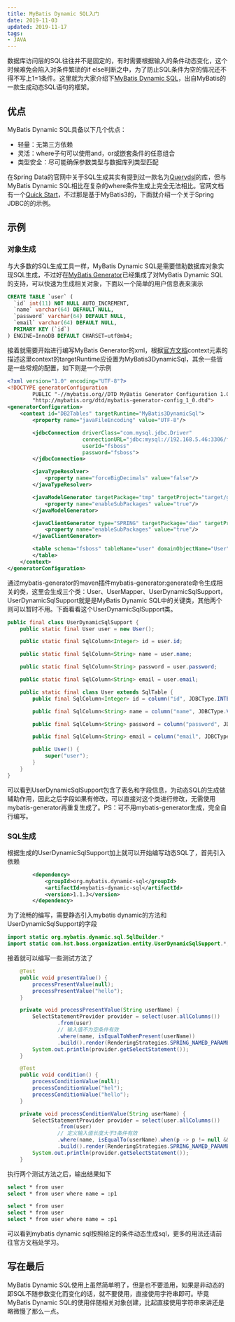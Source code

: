 ```yaml
---
title: MyBatis Dynamic SQL入门
date: 2019-11-03
updated: 2019-11-17
tags:
- JAVA
---
```

数据库访问层的SQL往往并不是固定的，有时需要根据输入的条件动态变化，这个时候难免会陷入对条件繁琐的if else判断之中，为了防止SQL条件为空的情况还不得不写上1=1条件。这里就为大家介绍下[MyBatis Dynamic SQL](https://mybatis.org/mybatis-dynamic-sql/docs/introduction.html)，出自MyBatis的一款生成动态SQL语句的框架。
<!--more-->

## 优点

MyBatis Dynamic SQL具备以下几个优点：

* 轻量：无第三方依赖
* 灵活：where子句可以使用and，or或嵌套条件的任意组合
* 类型安全：尽可能确保参数类型与数据库列类型匹配

在Spring Data的官网中关于SQL生成其实有提到过一款名为[Querydsl](http://www.querydsl.com/)的库，但与MyBatis Dynamic SQL相比在复杂的where条件生成上完全无法相比。官网文档有一个[Quick Start](https://mybatis.org/mybatis-dynamic-sql/docs/quickStart.html)，不过那是基于MyBatis3的，下面就介绍一个关于Spring JDBC的的示例。

## 示例

### 对象生成

与大多数的SQL生成工具一样，MyBatis Dynamic SQL是需要借助数据库对象实现SQL生成，不过好在[MyBatis Generator](https://mybatis.org/generator/)已经集成了对MyBatis Dynamic SQL的支持，可以快速为生成相关对象，下面以一个简单的用户信息表来演示

```sql
CREATE TABLE `user` (
  `id` int(11) NOT NULL AUTO_INCREMENT,
  `name` varchar(64) DEFAULT NULL,
  `password` varchar(64) DEFAULT NULL,
  `email` varchar(64) DEFAULT NULL,
  PRIMARY KEY (`id`)
) ENGINE=InnoDB DEFAULT CHARSET=utf8mb4;
```

接着就需要开始进行编写MyBatis Generator的xml，根据[官方文档](https://mybatis.org/generator/configreference/context.html)context元素的描述这里context的targetRuntime应设置为MyBatis3DynamicSql，其余一些皆是一些常规的配置，如下则是一个示例

```xml
<?xml version="1.0" encoding="UTF-8"?>
<!DOCTYPE generatorConfiguration
        PUBLIC "-//mybatis.org//DTD MyBatis Generator Configuration 1.0//EN"
        "http://mybatis.org/dtd/mybatis-generator-config_1_0.dtd">
<generatorConfiguration>
    <context id="DB2Tables" targetRuntime="MyBatis3DynamicSql">
	    <property name="javaFileEncoding" value="UTF-8"/>

        <jdbcConnection driverClass="com.mysql.jdbc.Driver"
                        connectionURL="jdbc:mysql://192.168.5.46:3306/fsboss"
                        userId="fsboss"
                        password="fsboss">
        </jdbcConnection>

        <javaTypeResolver>
            <property name="forceBigDecimals" value="false"/>
        </javaTypeResolver>

        <javaModelGenerator targetPackage="tmp" targetProject="target/generated-test-sources/">
            <property name="enableSubPackages" value="true"/>
        </javaModelGenerator>

        <javaClientGenerator type="SPRING" targetPackage="dao" targetProject="target/generated-test-sources/">
            <property name="enableSubPackages" value="true"/>
        </javaClientGenerator>

        <table schema="fsboss" tableName="user" domainObjectName="User">
        </table>
    </context>
</generatorConfiguration>
```

通过mybatis-generator的maven插件mybatis-generator:generate命令生成相关的类，这里会生成三个类：User、UserMapper、UserDynamicSqlSupport，UserDynamicSqlSupport就是是MyBatis Dynamic SQL中的关键类，其他两个则可以暂时不用。下面看看这个UserDynamicSqlSupport类。

```java
public final class UserDynamicSqlSupport {
    public static final User user = new User();

    public static final SqlColumn<Integer> id = user.id;

    public static final SqlColumn<String> name = user.name;

    public static final SqlColumn<String> password = user.password;

    public static final SqlColumn<String> email = user.email;

    public static final class User extends SqlTable {
        public final SqlColumn<Integer> id = column("id", JDBCType.INTEGER);

        public final SqlColumn<String> name = column("name", JDBCType.VARCHAR);

        public final SqlColumn<String> password = column("password", JDBCType.VARCHAR);

        public final SqlColumn<String> email = column("email", JDBCType.VARCHAR);

        public User() {
            super("user");
        }
    }
}
```

可以看到UserDynamicSqlSupport包含了表名和字段信息，为动态SQL的生成做辅助作用，因此之后字段如果有修改，可以直接对这个类进行修改，无需使用mybatis-generator再重复生成了。PS：可不用mybatis-generator生成，完全自行编写。

### SQL生成

根据生成的UserDynamicSqlSupport加上就可以开始编写动态SQL了，首先引入依赖

```xml
        <dependency>
            <groupId>org.mybatis.dynamic-sql</groupId>
            <artifactId>mybatis-dynamic-sql</artifactId>
            <version>1.1.3</version>
        </dependency>
```

为了流畅的编写，需要静态引入mybatis dynamic的方法和UserDynamicSqlSupport的字段

```java
import static org.mybatis.dynamic.sql.SqlBuilder.*
import static com.hst.boss.organization.entity.UserDynamicSqlSupport.*;
```

接着就可以编写一些测试方法了

```java
    @Test
    public void presentValue() {
        processPresentValue(null);
        processPresentValue("hello");
    }

    private void processPresentValue(String userName) {
        SelectStatementProvider provider = select(user.allColumns())
                .from(user)
                // 输入值不为空条件有效
                .where(name, isEqualToWhenPresent(userName))
                .build().render(RenderingStrategies.SPRING_NAMED_PARAMETER);
        System.out.println(provider.getSelectStatement());
    }

    @Test
    public void condition() {
        processConditionValue(null);
        processConditionValue("hel");
        processConditionValue("hello");
    }

    private void processConditionValue(String userName) {
        SelectStatementProvider provider = select(user.allColumns())
                .from(user)
                // 定义输入值长度大于3条件有效
                .where(name, isEqualTo(userName).when(p -> p != null && p.length() > 3))
                .build().render(RenderingStrategies.SPRING_NAMED_PARAMETER);
        System.out.println(provider.getSelectStatement());
    }
```

执行两个测试方法之后，输出结果如下

```bash
select * from user
select * from user where name = :p1

select * from user
select * from user
select * from user where name = :p1
```

可以看到mybatis dynamic sql按照给定的条件动态生成sql，更多的用法还请前往官方文档处学习。

## 写在最后

MyBatis Dynamic SQL使用上虽然简单明了，但是也不要滥用，如果是非动态的即SQL不随参数变化而变化的话，就不要使用，直接使用字符串即可。毕竟MyBatis Dynamic SQL的使用伴随相关对象创建，比起直接使用字符串来讲还是略微慢了那么一点。
